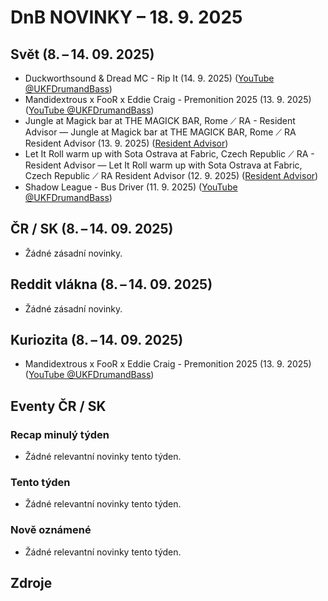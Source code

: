 # DnB NOVINKY – 18. 9. 2025

## Svět (8. – 14. 09. 2025)

* Duckworthsound & Dread MC - Rip It (14. 9. 2025) ([YouTube @UKFDrumandBass][1])
* Mandidextrous x FooR x Eddie Craig - Premonition 2025 (13. 9. 2025) ([YouTube @UKFDrumandBass][2])
* Jungle at Magick bar at THE MAGICK BAR, Rome ⟋ RA - Resident Advisor — Jungle at Magick bar at THE MAGICK BAR, Rome ⟋ RA Resident Advisor (13. 9. 2025) ([Resident Advisor][3])
* Let It Roll warm up with Sota Ostrava at Fabric, Czech Republic ⟋ RA - Resident Advisor — Let It Roll warm up with Sota Ostrava at Fabric, Czech Republic ⟋ RA Resident Advisor (12. 9. 2025) ([Resident Advisor][4])
* Shadow League - Bus Driver (11. 9. 2025) ([YouTube @UKFDrumandBass][5])

## ČR / SK (8. – 14. 09. 2025)

* Žádné zásadní novinky.

## Reddit vlákna (8. – 14. 09. 2025)

* Žádné zásadní novinky.

## Kuriozita (8. – 14. 09. 2025)

* Mandidextrous x FooR x Eddie Craig - Premonition 2025 (13. 9. 2025) ([YouTube @UKFDrumandBass][2])

## Eventy ČR / SK

### Recap minulý týden

* Žádné relevantní novinky tento týden.

### Tento týden

* Žádné relevantní novinky tento týden.

### Nově oznámené

* Žádné relevantní novinky tento týden.


## Zdroje

[1]: https://www.youtube.com/watch?v=1Bu_wblCNGM
[2]: https://www.youtube.com/watch?v=ZmmKWe1d9Lg
[3]: https://news.google.com/rss/articles/CBMiQkFVX3lxTFBqYkgtUlF3dUV6Wm9aUERTQWRKTVNrOTNaQk1LZlJSMjNtVDU5dWxzR2M1b2VKbHhsODVRNDF0YlVxdw?oc=5
[4]: https://news.google.com/rss/articles/CBMiQkFVX3lxTFB3VmNEaWR1TG03b3BUcDhUUlhZeFBlQ1hFU1Y4YUpkMGVKVnBhN2ZBTmpKV0x5a2g1dlV1TlNnWW9yQQ?oc=5
[5]: https://www.youtube.com/watch?v=eQE-7wcL6UI
